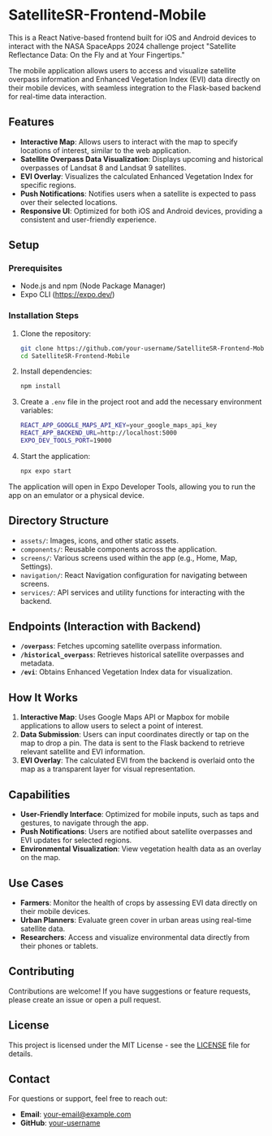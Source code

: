 # SatelliteSR-Frontend-Mobile

This is a React Native-based frontend built for iOS and Android devices to interact with the NASA SpaceApps 2024 challenge project "Satellite Reflectance Data: On the Fly and at Your Fingertips."

The mobile application allows users to access and visualize satellite overpass information and Enhanced Vegetation Index (EVI) data directly on their mobile devices, with seamless integration to the Flask-based backend for real-time data interaction.

## Features

- **Interactive Map**: Allows users to interact with the map to specify locations of interest, similar to the web application.
- **Satellite Overpass Data Visualization**: Displays upcoming and historical overpasses of Landsat 8 and Landsat 9 satellites.
- **EVI Overlay**: Visualizes the calculated Enhanced Vegetation Index for specific regions.
- **Push Notifications**: Notifies users when a satellite is expected to pass over their selected locations.
- **Responsive UI**: Optimized for both iOS and Android devices, providing a consistent and user-friendly experience.

## Setup

### Prerequisites

- Node.js and npm (Node Package Manager)
- Expo CLI (https://expo.dev/)

### Installation Steps

1. Clone the repository:

    ```bash
    git clone https://github.com/your-username/SatelliteSR-Frontend-Mobile.git
    cd SatelliteSR-Frontend-Mobile
    ```

2. Install dependencies:

    ```bash
    npm install
    ```

3. Create a `.env` file in the project root and add the necessary environment variables:

    ```bash
    REACT_APP_GOOGLE_MAPS_API_KEY=your_google_maps_api_key
    REACT_APP_BACKEND_URL=http://localhost:5000
    EXPO_DEV_TOOLS_PORT=19000
    ```

4. Start the application:

    ```bash
    npx expo start
    ```

The application will open in Expo Developer Tools, allowing you to run the app on an emulator or a physical device.

## Directory Structure

- `assets/`: Images, icons, and other static assets.
- `components/`: Reusable components across the application.
- `screens/`: Various screens used within the app (e.g., Home, Map, Settings).
- `navigation/`: React Navigation configuration for navigating between screens.
- `services/`: API services and utility functions for interacting with the backend.

## Endpoints (Interaction with Backend)

- **`/overpass`**: Fetches upcoming satellite overpass information.
- **`/historical_overpass`**: Retrieves historical satellite overpasses and metadata.
- **`/evi`**: Obtains Enhanced Vegetation Index data for visualization.

## How It Works

1. **Interactive Map**: Uses Google Maps API or Mapbox for mobile applications to allow users to select a point of interest.
2. **Data Submission**: Users can input coordinates directly or tap on the map to drop a pin. The data is sent to the Flask backend to retrieve relevant satellite and EVI information.
3. **EVI Overlay**: The calculated EVI from the backend is overlaid onto the map as a transparent layer for visual representation.

## Capabilities

- **User-Friendly Interface**: Optimized for mobile inputs, such as taps and gestures, to navigate through the app.
- **Push Notifications**: Users are notified about satellite overpasses and EVI updates for selected regions.
- **Environmental Visualization**: View vegetation health data as an overlay on the map.

## Use Cases

- **Farmers**: Monitor the health of crops by assessing EVI data directly on their mobile devices.
- **Urban Planners**: Evaluate green cover in urban areas using real-time satellite data.
- **Researchers**: Access and visualize environmental data directly from their phones or tablets.

## Contributing

Contributions are welcome! If you have suggestions or feature requests, please create an issue or open a pull request.

## License

This project is licensed under the MIT License - see the [LICENSE](LICENSE) file for details.

## Contact

For questions or support, feel free to reach out:

- **Email**: your-email@example.com
- **GitHub**: [your-username](https://github.com/your-username)